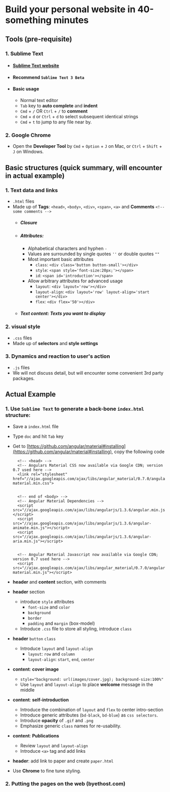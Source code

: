 # Build your personal website in 40-something minutes

## Tools (pre-requisite)
### 1. Sublime Text
- #### [Sublime Text website](http://www.sublimetext.com/)
- #### Recommend `Sublime Text 3 Beta`
- #### Basic usage
    - Normal text editor
    - `Tab` key to **auto complete** and **indent**
    - `Cmd` + `/` OR `Ctrl` + `/` to **comment**
    - `Cmd` + `d` or `Ctrl` + `d` to select subsequent identical strings
    - `Cmd` + `t` to jump to any file near by.

### 2. Google Chrome
- Open the **Developer Tool** by `Cmd` + `Option` + `J` on Mac, or `Ctrl` + `Shift` + `J` on Windows.


## Basic structures (quick summary, will encounter in actual example)
### 1. **Text data** and **links**
- `.html` files
- Made up of **Tags**: `<head>`, `<body>`, `<div>`, `<span>`, `<a>` and **Comments** `<!-- some comments -->`
    - ##### Closure
    - ##### Attributes:
        - Alphabetical characters and hyphen `-`
        - Values are surrounded by single quotes `''` or double quotes `""`
        - Most important basic attributes
            - `class`: `<div class='button button-small'></div>`
            - `style`: `<span style='font-size:20px;'></span>`
            - `id`: `<span id='introduction'></span>`
        - Allow arbitrary attributes for advanced usage
            - `layout`: `<div layout='row'></div>`
            - `layout-align`: `<div layout='row' layout-align='start center'></div>`
            - `flex`: `<div flex='50'></div>`
    - ##### Text content: Texts you want to display


### 2. **visual style**
- `.css` files
- Made up of **selectors** and **style settings**
### 3. **Dynamics** and **reaction to user's action**
- `.js` files
- We will not discuss detail, but will encounter some convenient 3rd party packages.


## Actual Example
### 1. Use `Sublime Text` to generate a back-bone `index.html` structure:
- Save a `index.html` file
- Type `doc` and hit `Tab` key
- Get to [https://github.com/angular/material#installing](https://github.com/angular/material#installing), copy the following code

        <!-- <head> -->
        <!-- Angulars Material CSS now available via Google CDN; version 0.7 used here -->
        <link rel="stylesheet" href="//ajax.googleapis.com/ajax/libs/angular_material/0.7.0/angular-material.min.css">


        <!-- end of <body> -->
        <!-- Angular Material Dependencies -->
        <script src="//ajax.googleapis.com/ajax/libs/angularjs/1.3.6/angular.min.js"></script>
        <script src="//ajax.googleapis.com/ajax/libs/angularjs/1.3.6/angular-animate.min.js"></script>
        <script src="//ajax.googleapis.com/ajax/libs/angularjs/1.3.6/angular-aria.min.js"></script>


        <!-- Angular Material Javascript now available via Google CDN; version 0.7 used here -->
        <script src="//ajax.googleapis.com/ajax/libs/angular_material/0.7.0/angular-material.min.js"></script>

- **header** and **content** section, with comments
- **header** section
    - introduce `style` attributes
        - `font-size` and `color`
        - `background`
        - `border`
        - `padding` and `margin` (box-model)
    - Introduce `.css` file to store all styling, introduce `class`
- **header** `button` `class`
    - Introduce `layout` and `layout-align`
        - `layout`: `row` and `column`
        - `layout-align`: `start`, `end`, `center`
- **content**: **cover image**
    - `style="background: url(images/cover.jpg); background-size:100%"`
    - Use `layout` and `layout-align` to place **welcome** message in the middle
- **content**: **self-introduction**
    - Introduce the combination of `layout` and `flex` to center intro-section
    - Introduce generic attributes (`bd-black`, `bd-blue`) as `css selectors`.
    - Introduce **opacity** of `.gif` and `.png`
    - Emphasize generic `class` names for re-usability.
- **content**: **Publications**
    - Review `layout` and `layout-align`
    - Introduce `<a>` tag and add links
- **header**: add link to paper and create `paper.html`
- Use **Chrome** to fine tune styling.

### 2. Putting the pages on the web (byethost.com)
